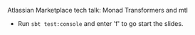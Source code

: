 Atlassian Marketplace tech talk: Monad Transformers and mtl

* Run `sbt test:console` and enter 'f' to go start the slides.
